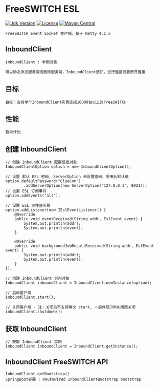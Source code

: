 # FreeSWITCH ESL

[![Jdk Version](https://img.shields.io/badge/JDK-17-green.svg)](https://img.shields.io/badge/JDK-17-green.svg)
[![License](https://img.shields.io/badge/license-Apache%202-4EB1BA.svg)](https://www.apache.org/licenses/LICENSE-2.0)
[![Maven Central](https://img.shields.io/maven-central/v/link.thingscloud/freeswitch-esl)](https://mvnrepository.com/artifact/link.thingscloud/freeswitch-esl)

    FreeSWITCH Event Socket 客户端，基于 Netty 4.1.x

## InboundClient

    inboundClient : 单例对象
    
    可以动态添加服务端或删除服务端，InboundClient感知，进行连接或者断开连接

## 目标

    目标：支持单个InboundClient实例连接10000台以上的FreeSWITCH

## 性能

    暂未计划

## 创建 InboundClient

    // 创建 InboundClient 配置信息对象
    InboundClientOption option = new InboundClientOption();
    
    // 设置 默认 ESL 密码, ServerOption 未设置密码，采用此默认值
    option.defaultPassword("ClueCon")
            .addServerOption(new ServerOption("127.0.0.1", 8021));
    // 设置 ESL 订阅事件
    option.addEvents("all");

    // 设置 ESL 事件监听器
    option.addListener(new IEslEventListener() {
        @Override
        public void eventReceived(String addr, EslEvent event) {
            System.out.println(addr);
            System.out.println(event);
        }

        @Override
        public void backgroundJobResultReceived(String addr, EslEvent event) {
            System.out.println(addr);
            System.out.println(event);
        }
    });
    
    // 创建 InboundClient 实列对象
    InboundClient inboundClient = InboundClient.newInstance(option);
    
    // 启动客户端
    inboundClient.start();
    
    // 关闭客户端 - 注：关闭后不支持再次 start, 一般伴随JVM关闭而关闭
    inboundClient.shutdown();

## 获取 InboundClient

    // 获取 InboundClient 实例
    InboundClient inboundClient = InboundClient.getInstance();

## InboundClient FreeSWITCH API

    InboundClient.getBootstrap()
    SpringBoot容器 : @Autowired InboundClientBootstrap bootstrap
